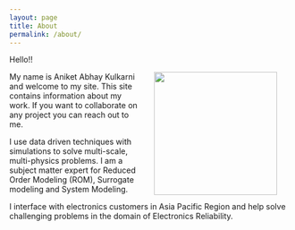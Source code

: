 ```yaml
---
layout: page
title: About
permalink: /about/
---
```


Hello!!

<img src="{{site.baseurl}}/assets/DSC_0011.jpg" width="220" align="right" hspace="25"/>

My name is Aniket Abhay Kulkarni and welcome to my site. This site contains information about my work. If you want to collaborate on any project you can reach out to me.

I use data driven techniques with simulations to solve multi-scale, multi-physics problems. I am a subject matter expert for Reduced Order Modeling (ROM), Surrogate modeling and System Modeling.

I interface with electronics customers in Asia Pacific Region and help solve challenging problems in the domain of Electronics Reliability.
